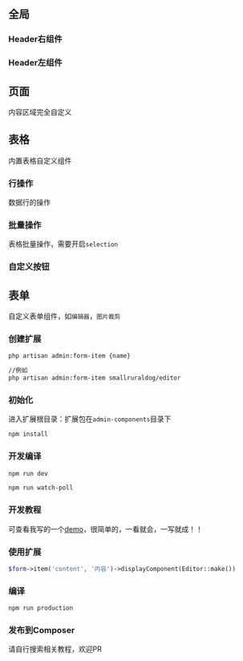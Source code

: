 ## 全局
### Header右组件
### Header左组件
## 页面
内容区域完全自定义
## 表格
内置表格自定义组件
### 行操作
数据行的操作
### 批量操作
表格批量操作，需要开启`selection`
### 自定义按钮

## 表单
自定义表单组件，如`编辑器`，`图片裁剪`
### 创建扩展
```bash
php artisan admin:form-item {name}

//例如
php artisan admin:form-item smallruraldog/editor
```
### 初始化
进入扩展根目录：扩展包在`admin-components`目录下
```bash
npm install
```
### 开发编译
```bash
npm run dev

npm run watch-poll 
```

### 开发教程
可查看我写的一个[demo](https://github.com/SmallRuralDog/wangeditor)，很简单的，一看就会，一写就成！！

### 使用扩展
```php
$form->item('content', '内容')->displayComponent(Editor::make())
```

### 编译
```bash
npm run production
```
### 发布到Composer
请自行搜索相关教程，欢迎PR